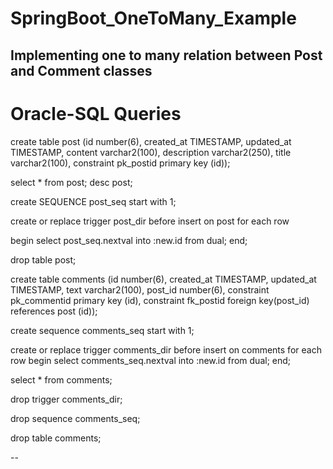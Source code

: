 # SpringBoot_OneToMany_Example
Implementing one to many relation between Post and Comment classes
----------------------------------------------------------------------

# Oracle-SQL Queries


create table post (id number(6), created_at TIMESTAMP, updated_at TIMESTAMP, content varchar2(100), description varchar2(250), title varchar2(100), constraint pk_postid primary key (id));

select * from post; desc post;

create SEQUENCE post_seq start with 1;

create or replace trigger post_dir before insert on post for each row

begin select post_seq.nextval into :new.id from dual; end;

drop table post;

create table comments (id number(6), created_at TIMESTAMP, updated_at TIMESTAMP, text varchar2(100), post_id number(6), constraint pk_commentid primary key (id), constraint fk_postid foreign key(post_id) references post (id));

create sequence comments_seq start with 1;

create or replace trigger comments_dir before insert on comments for each row begin select comments_seq.nextval into :new.id from dual; end;

select * from comments;

drop trigger comments_dir;

drop sequence comments_seq;

drop table comments;

-- 
